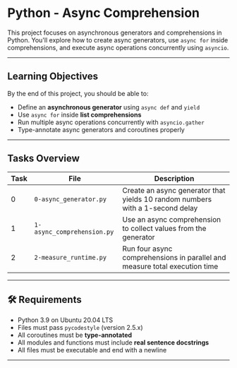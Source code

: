 # Python - Async Comprehension

This project focuses on asynchronous generators and comprehensions in Python. You'll explore how to create async generators, use `async for` inside comprehensions, and execute async operations concurrently using `asyncio`.

---

##  Learning Objectives

By the end of this project, you should be able to:

- Define an **asynchronous generator** using `async def` and `yield`
- Use `async for` inside **list comprehensions**
- Run multiple async operations concurrently with `asyncio.gather`
- Type-annotate async generators and coroutines properly

---

##  Tasks Overview

| Task | File | Description |
|------|------|-------------|
| 0 | `0-async_generator.py` | Create an async generator that yields 10 random numbers with a 1-second delay |
| 1 | `1-async_comprehension.py` | Use an async comprehension to collect values from the generator |
| 2 | `2-measure_runtime.py` | Run four async comprehensions in parallel and measure total execution time |

---

## 🛠 Requirements

- Python 3.9 on Ubuntu 20.04 LTS
- Files must pass `pycodestyle` (version 2.5.x)
- All coroutines must be **type-annotated**
- All modules and functions must include **real sentence docstrings**
- All files must be executable and end with a newline

---

